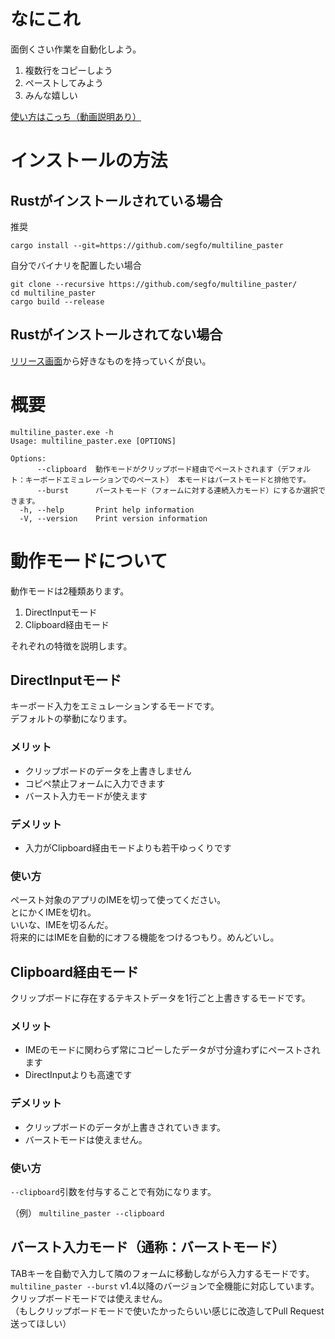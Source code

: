 # なにこれ
面倒くさい作業を自動化しよう。

1. 複数行をコピーしよう
2. ペーストしてみよう
3. みんな嬉しい

[使い方はこっち（動画説明あり）](https://qiita.com/segfo/items/7c92c9401dd1ce5ad02f)

# インストールの方法
## Rustがインストールされている場合
推奨
```
cargo install --git=https://github.com/segfo/multiline_paster
```

自分でバイナリを配置したい場合
```
git clone --recursive https://github.com/segfo/multiline_paster/
cd multiline_paster
cargo build --release
```

## Rustがインストールされてない場合
[リリース画面](https://github.com/segfo/multiline_paster/releases)から好きなものを持っていくが良い。

# 概要
```
multiline_paster.exe -h    
Usage: multiline_paster.exe [OPTIONS]

Options:
      --clipboard  動作モードがクリップボード経由でペーストされます（デフォルト：キーボードエミュレーションでのペースト） 本モードはバーストモードと排他です。
      --burst      バーストモード（フォームに対する連続入力モード）にするか選択できます。
  -h, --help       Print help information
  -V, --version    Print version information
```

# 動作モードについて
動作モードは2種類あります。
1. DirectInputモード
2. Clipboard経由モード

それぞれの特徴を説明します。
## DirectInputモード
キーボード入力をエミュレーションするモードです。  
デフォルトの挙動になります。  
### メリット
- クリップボードのデータを上書きしません
- コピペ禁止フォームに入力できます
- バースト入力モードが使えます

### デメリット
- 入力がClipboard経由モードよりも若干ゆっくりです

### 使い方
ペースト対象のアプリのIMEを切って使ってください。  
とにかくIMEを切れ。  
いいな、IMEを切るんだ。  
将来的にはIMEを自動的にオフる機能をつけるつもり。めんどいし。  

## Clipboard経由モード
クリップボードに存在するテキストデータを1行ごと上書きするモードです。  
### メリット
- IMEのモードに関わらず常にコピーしたデータが寸分違わずにペーストされます
- DirectInputよりも高速です
### デメリット
- クリップボードのデータが上書きされていきます。
- バーストモードは使えません。

### 使い方
`--clipboard`引数を付与することで有効になります。

（例）
`multiline_paster --clipboard`

## バースト入力モード（通称：バーストモード）
TABキーを自動で入力して隣のフォームに移動しながら入力するモードです。  
`multiline_paster --burst`
v1.4以降のバージョンで全機能に対応しています。  
クリップボードモードでは使えません。  
（もしクリップボードモードで使いたかったらいい感じに改造してPull Request送ってほしい）  
